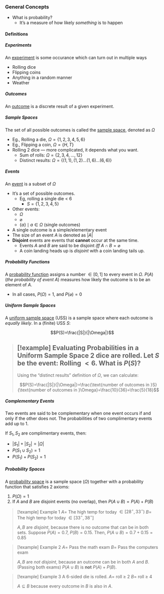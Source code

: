 ### General Concepts
- What is probability?
	- It’s a measure of how likely *something* is to happen
#### Definitions
##### Experiments
An <u>experiment</u> is some occurance which can turn out in multiple ways

- Rolling dice
- Flipping coins
- Anything in a random manner
- Weather

##### Outcomes
An <u>outcome</u> is a discrete result of a given experiment.

##### Sample Spaces
The set of all possible outcomes is called the <u>sample space</u>, denoted as $\Omega$
- Eg., Rolling a die, $\Omega = \{1,2,3,4,5,6\}$
- Eg., Flipping a coin, $\Omega=\{H,T\}$
- Rolling 2 dice — more complicated, it depends what you want.
	- Sum of rolls: $\Omega=\{2,3,4,\dots,12\}$
	- Distinct results: $\Omega=\{(1,1),(1,2)\dots(1,6)\dots(6,6)\}$

##### Events
An <u>event</u> is a subset of $\Omega$
- It’s a set of possible outcomes.
	- Eg, rolling a single die < 6
		- $S=\{1,2,3,4,5\}$
- Other events:
	- $\Omega$
	- $\varnothing$
	- $\{a\}\mid a\in\Omega$  (single outcomes)
- A single outcome is a simple/elementary event
- The size of an event $A$ is denoted as $|A|$
- **Disjoint** events are events that **cannot** occur at the same time.
	- Events $A$ and $B$ are said to be disjoint *iff* $A\cap B=\varnothing$
	- A coin landing heads up is *disjoint* with a coin landing tails up.

##### Probability Functions
A <u>probability function</u> assigns a number $\in[0,1]$ to every event in $\Omega$.
$P(A)$ (*the probability of event A*) measures how likely the outcome is to be an element of $A$.
- In all cases, $P(\Omega)=1$, and $P(\varnothing)=0$

##### Uniform Sample Spaces
A <u>uniform sample space</u> (USS) is a sample space where each outcome is *equally likely*.
In a (finite) USS $S$:

$$P(S)=\frac{|S|}{|\Omega|}$$

> [!example] Evaluating Probabilities in a Uniform Sample Space
> 2 dice are rolled.
> Let $S$ be the event: Rolling $< 6$.
> What is $P(S)$?
> ---
> Using the “distinct results” definition of $\Omega$, we can calculate:
> 
> $$P(S)=\frac{|S|}{|\Omega|}=\frac{\text{number of outcomes in }S}{\text{number of outcomes in }\Omega}=\frac{10}{36}=\frac{5}{18}$$


##### Complementary Events
Two events are said to be complementary when one event occurs if and only if the other does not. The probabilities of two complimentary events add up to 1.

If $S_1,S_2$ are complimentary events, then:
- $|S_1|+|S_2|=|\Omega|$
- $P(S_1\cup S_2)=1$
- $P(S_1)+P(S_2)=1$

##### Probability Spaces
A <u>probability space</u> is a sample space $(\Omega)$ together with a probability function that satisfies 2 axioms:
1) $P(\Omega)=1$
2) If $A$ and $B$ are disjoint events (no overlap), then $P(A\cup B)=P(A)+P(B)$
> [!example] Example 1
>  $A=$ The high temp for today $\in [28^\circ, 33^\circ)$
>  $B=$ The high temp for today $\in [33^\circ, 38^\circ]$
>  
>  $A,B$ are *disjoint*, because there is no outcome that can be in both sets.
>  Suppose $P(A)=0.7$,  $P(B)=0.15$.
>  Then, $P(A\cup B)=0.7 + 0.15=0.85$

> [!example] Example 2
> $A=$ Pass the math exam
> $B=$ Pass the computers exam
> 
> $A,B$ are *not disjoint*, because an outcome can be in both $A$ and $B$. (Passing both exams)
> $P(A\cup B)$ is **not** $P(A)+P(B)$.

> [!example] Example 3
> A 6-sided die is rolled.
> $A=$ roll ≥ 2
> $B=$ roll ≥ 4
> 
> $A\subseteq B$ because every outcome in $B$ is also in $A$.
